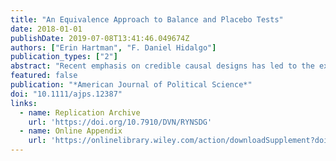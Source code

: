 ```yaml
---
title: "An Equivalence Approach to Balance and Placebo Tests"
date: 2018-01-01
publishDate: 2019-07-08T13:41:46.049674Z
authors: ["Erin Hartman", "F. Daniel Hidalgo"]
publication_types: ["2"]
abstract: "Recent emphasis on credible causal designs has led to the expectation that scholars justify their research designs by testing the plausibility of their causal identification assumptions, often through balance and placebo tests. Yet current practice is to use statistical tests with an inappropriate null hypothesis of no difference, which can result in equating nonsignificant differences with significant homogeneity. Instead, we argue that researchers should begin with the initial hypothesis that the data are inconsistent with a valid research design, and provide sufficient statistical evidence in favor of a valid design. When tests are correctly specified so that difference is the null and equivalence is the alternative, the problems afflicting traditional tests are alleviated. We argue that equivalence tests are better able to incorporate substantive considerations about what constitutes good balance on covariates and placebo outcomes than traditional tests. We demonstrate these advantages with applications to natural experiments."
featured: false
publication: "*American Journal of Political Science*"
doi: "10.1111/ajps.12387"
links: 
  - name: Replication Archive 
    url: 'https://doi.org/10.7910/DVN/RYNSDG'
  - name: Online Appendix
    url: 'https://onlinelibrary.wiley.com/action/downloadSupplement?doi=10.1111%2Fajps.12387&file=ajps12387-sup-0001-SuppMat.pdf'
---
```


